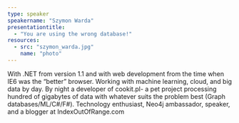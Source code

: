 ```yaml
---
type: speaker
speakername: "Szymon Warda"
presentationtitle: 
  - "You are using the wrong database!"
resources:
  - src: "szymon_warda.jpg"
    name: "photo"
---
```

With .NET from version 1.1 and with web development from the time when IE6 was the “better” browser. Working with machine learning, cloud, and big data by day. By night a developer of cookit.pl- a pet project processing hundred of gigabytes of data with whatever suits the problem best (Graph databases/ML/C#/F#). Technology enthusiast, Neo4j ambassador, speaker, and a blogger at IndexOutOfRange.com
